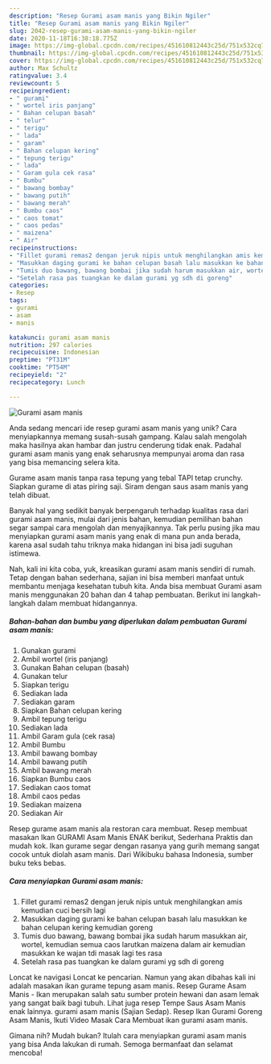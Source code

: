 ```yaml
---
description: "Resep Gurami asam manis yang Bikin Ngiler"
title: "Resep Gurami asam manis yang Bikin Ngiler"
slug: 2042-resep-gurami-asam-manis-yang-bikin-ngiler
date: 2020-11-18T16:38:18.775Z
image: https://img-global.cpcdn.com/recipes/451610812443c25d/751x532cq70/gurami-asam-manis-foto-resep-utama.jpg
thumbnail: https://img-global.cpcdn.com/recipes/451610812443c25d/751x532cq70/gurami-asam-manis-foto-resep-utama.jpg
cover: https://img-global.cpcdn.com/recipes/451610812443c25d/751x532cq70/gurami-asam-manis-foto-resep-utama.jpg
author: Max Schultz
ratingvalue: 3.4
reviewcount: 5
recipeingredient:
- " gurami"
- " wortel iris panjang"
- " Bahan celupan basah"
- " telur"
- " terigu"
- " lada"
- " garam"
- " Bahan celupan kering"
- " tepung terigu"
- " lada"
- " Garam gula cek rasa"
- " Bumbu"
- " bawang bombay"
- " bawang putih"
- " bawang merah"
- " Bumbu caos"
- " caos tomat"
- " caos pedas"
- " maizena"
- " Air"
recipeinstructions:
- "Fillet gurami remas2 dengan jeruk nipis untuk menghilangkan amis kemudian cuci bersih lagi"
- "Masukkan daging gurami ke bahan celupan basah lalu masukkan ke bahan celupan kering kemudian goreng"
- "Tumis duo bawang, bawang bombai jika sudah harum masukkan air, wortel, kemudian semua caos larutkan maizena dalam air kemudian masukkan ke wajan tdi masak lagi tes rasa"
- "Setelah rasa pas tuangkan ke dalam gurami yg sdh di goreng"
categories:
- Resep
tags:
- gurami
- asam
- manis

katakunci: gurami asam manis 
nutrition: 297 calories
recipecuisine: Indonesian
preptime: "PT31M"
cooktime: "PT54M"
recipeyield: "2"
recipecategory: Lunch

---
```



![Gurami asam manis](https://img-global.cpcdn.com/recipes/451610812443c25d/751x532cq70/gurami-asam-manis-foto-resep-utama.jpg)

Anda sedang mencari ide resep gurami asam manis yang unik? Cara menyiapkannya memang susah-susah gampang. Kalau salah mengolah maka hasilnya akan hambar dan justru cenderung tidak enak. Padahal gurami asam manis yang enak seharusnya mempunyai aroma dan rasa yang bisa memancing selera kita.

Gurame asam manis tanpa rasa tepung yang tebal TAPI tetap crunchy. Siapkan gurame di atas piring saji. Siram dengan saus asam manis yang telah dibuat.

Banyak hal yang sedikit banyak berpengaruh terhadap kualitas rasa dari gurami asam manis, mulai dari jenis bahan, kemudian pemilihan bahan segar sampai cara mengolah dan menyajikannya. Tak perlu pusing jika mau menyiapkan gurami asam manis yang enak di mana pun anda berada, karena asal sudah tahu triknya maka hidangan ini bisa jadi suguhan istimewa.


Nah, kali ini kita coba, yuk, kreasikan gurami asam manis sendiri di rumah. Tetap dengan bahan sederhana, sajian ini bisa memberi manfaat untuk membantu menjaga kesehatan tubuh kita. Anda bisa membuat Gurami asam manis menggunakan 20 bahan dan 4 tahap pembuatan. Berikut ini langkah-langkah dalam membuat hidangannya.

<!--inarticleads1-->

##### Bahan-bahan dan bumbu yang diperlukan dalam pembuatan Gurami asam manis:

1. Gunakan  gurami
1. Ambil  wortel (iris panjang)
1. Gunakan  Bahan celupan (basah)
1. Gunakan  telur
1. Siapkan  terigu
1. Sediakan  lada
1. Sediakan  garam
1. Siapkan  Bahan celupan kering
1. Ambil  tepung terigu
1. Sediakan  lada
1. Ambil  Garam gula (cek rasa)
1. Ambil  Bumbu
1. Ambil  bawang bombay
1. Ambil  bawang putih
1. Ambil  bawang merah
1. Siapkan  Bumbu caos
1. Sediakan  caos tomat
1. Ambil  caos pedas
1. Sediakan  maizena
1. Sediakan  Air


Resep gurame asam manis ala restoran cara membuat. Resep membuat masakan Ikan GURAMI Asam Manis ENAK berikut, Sederhana Praktis dan mudah kok. Ikan gurame segar dengan rasanya yang gurih memang sangat cocok untuk diolah asam manis. Dari Wikibuku bahasa Indonesia, sumber buku teks bebas. 

<!--inarticleads2-->

##### Cara menyiapkan Gurami asam manis:

1. Fillet gurami remas2 dengan jeruk nipis untuk menghilangkan amis kemudian cuci bersih lagi
1. Masukkan daging gurami ke bahan celupan basah lalu masukkan ke bahan celupan kering kemudian goreng
1. Tumis duo bawang, bawang bombai jika sudah harum masukkan air, wortel, kemudian semua caos larutkan maizena dalam air kemudian masukkan ke wajan tdi masak lagi tes rasa
1. Setelah rasa pas tuangkan ke dalam gurami yg sdh di goreng


Loncat ke navigasi Loncat ke pencarian. Namun yang akan dibahas kali ini adalah masakan ikan gurame tepung asam manis. Resep Gurame Asam Manis - Ikan merupakan salah satu sumber protein hewani dan asam lemak yang sangat baik bagi tubuh. Lihat juga resep Tempe Saus Asam Manis enak lainnya. gurami asam manis (Sajian Sedap). Resep Ikan Gurami Goreng Asam Manis, Ikuti Video Masak Cara Membuat ikan gurami asam manis. 

Gimana nih? Mudah bukan? Itulah cara menyiapkan gurami asam manis yang bisa Anda lakukan di rumah. Semoga bermanfaat dan selamat mencoba!
